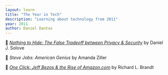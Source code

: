```yaml
---
layout: learn
title: "The Year in Tech"
description: "Learning about technology from 2011"
year: 2011
author: Daniel Dantas
---
```


📕 [*Nothing to Hide: The False Tradeoff between Privacy & Security*](https://papers.ssrn.com/sol3/papers.cfm?abstract_id=3976770) by Daniel J. Solove <!-- 11/8/2024 -->

📕 _Steve Jobs: American Genius_ by Amanda Ziller <!-- 2/27/2021 -->

📕 [_One Click: Jeff Bezos & the Rise of Amazon.com_](https://en.wikipedia.org/wiki/One_Click) by Richard L. Brandt <!-- 3/29/2017 -->

